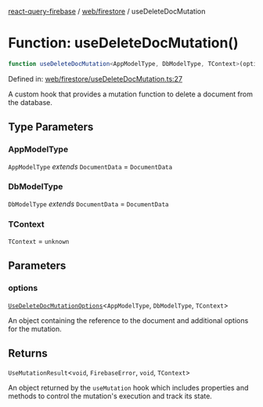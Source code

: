 [react-query-firebase](../../../modules.md) / [web/firestore](../index.md) / useDeleteDocMutation

# Function: useDeleteDocMutation()

```ts
function useDeleteDocMutation<AppModelType, DbModelType, TContext>(options): UseMutationResult<void, FirebaseError, void, TContext>
```

Defined in: [web/firestore/useDeleteDocMutation.ts:27](https://github.com/vpishuk/react-query-firebase/blob/09a15a5d938c4bdaa4fd86491bcf8ea41c16371f/web/firestore/useDeleteDocMutation.ts#L27)

A custom hook that provides a mutation function to delete a document from the database.

## Type Parameters

### AppModelType

`AppModelType` *extends* `DocumentData` = `DocumentData`

### DbModelType

`DbModelType` *extends* `DocumentData` = `DocumentData`

### TContext

`TContext` = `unknown`

## Parameters

### options

[`UseDeleteDocMutationOptions`](../type-aliases/UseDeleteDocMutationOptions.md)\<`AppModelType`, `DbModelType`, `TContext`\>

An object containing the reference to the document and additional options for the mutation.

## Returns

`UseMutationResult`\<`void`, `FirebaseError`, `void`, `TContext`\>

An object returned by the `useMutation` hook which includes properties and methods to control the mutation's execution and track its state.
